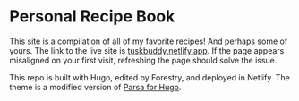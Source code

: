 # Personal Recipe Book

This site is a compilation of all of my favorite recipes! And perhaps some of yours. The link to the live site is <a href="https://tuskbuddy.netlify.app">tuskbuddy.netlify.app</a>. If the page appears misaligned on your first visit, refreshing the page should solve the issue.


This repo is built with Hugo, edited by Forestry, and deployed in Netlify. The theme is a modified version of <a href="https://www.github.com/themefisher/parsa-hugo">Parsa for Hugo</a>.
